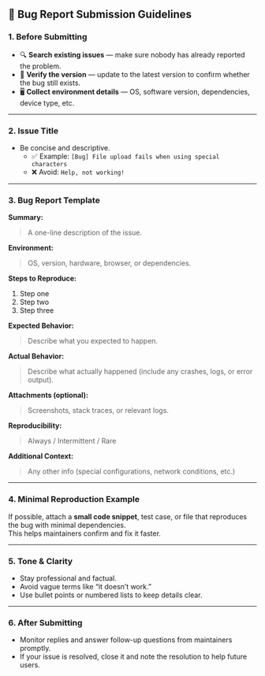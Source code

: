 ## 🐛 **Bug Report Submission Guidelines**

### **1. Before Submitting**
- 🔍 **Search existing issues** — make sure nobody has already reported the problem.  
- 🧩 **Verify the version** — update to the latest version to confirm whether the bug still exists.  
- 🖥️ **Collect environment details** — OS, software version, dependencies, device type, etc.

---

### **2. Issue Title**
- Be concise and descriptive.  
  - ✅ Example: `[Bug] File upload fails when using special characters`  
  - ❌ Avoid: `Help, not working!`

---

### **3. Bug Report Template**

**Summary:**  
> A one-line description of the issue.  

**Environment:**  
> OS, version, hardware, browser, or dependencies.  

**Steps to Reproduce:**  
1. Step one  
2. Step two  
3. Step three  

**Expected Behavior:**  
> Describe what you expected to happen.  

**Actual Behavior:**  
> Describe what actually happened (include any crashes, logs, or error output).  

**Attachments (optional):**  
> Screenshots, stack traces, or relevant logs.  

**Reproducibility:**  
> Always / Intermittent / Rare  

**Additional Context:**  
> Any other info (special configurations, network conditions, etc.)

---

### **4. Minimal Reproduction Example**
If possible, attach a **small code snippet**, test case, or file that reproduces the bug with minimal dependencies.  
This helps maintainers confirm and fix it faster.

---

### **5. Tone & Clarity**
- Stay professional and factual.  
- Avoid vague terms like “it doesn’t work.”  
- Use bullet points or numbered lists to keep details clear.

---

### **6. After Submitting**
- Monitor replies and answer follow-up questions from maintainers promptly.  
- If your issue is resolved, close it and note the resolution to help future users.
